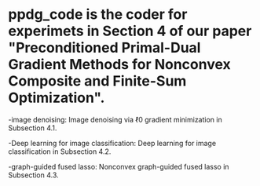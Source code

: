 # ppdg_code is the coder for experimets in Section 4 of  our paper "Preconditioned Primal-Dual Gradient Methods for Nonconvex Composite and Finite-Sum Optimization".

-image denoising: Image denoising via ℓ0 gradient minimization in Subsection 4.1.

-Deep learning for image classification: Deep learning for image classification in Subsection 4.2.

-graph-guided fused lasso: Nonconvex graph-guided fused lasso in Subsection 4.3.
